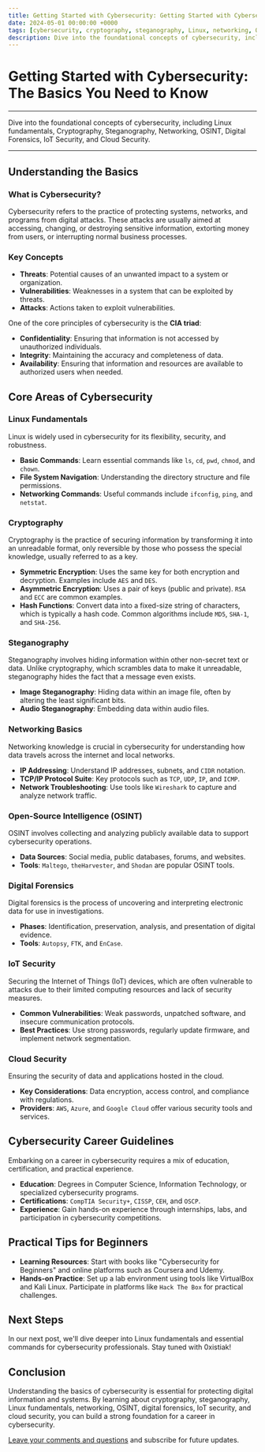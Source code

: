 ```yaml
---
title: Getting Started with Cybersecurity: Getting Started with Cybersecurity!
date: 2024-05-01 00:00:00 +0000
tags: [cybersecurity, cryptography, steganography, Linux, networking, OSINT, digital forensics, IoT security, cloud security, career]
description: Dive into the foundational concepts of cybersecurity, including Linux fundamentals, Cryptography, Steganography, Networking, OSINT, Digital Forensics, IoT Security, and Cloud Security.
---
```


# Getting Started with Cybersecurity: The Basics You Need to Know

<hr>
Dive into the foundational concepts of cybersecurity, including Linux fundamentals, Cryptography, Steganography, Networking, OSINT, Digital Forensics, IoT Security, and Cloud Security.
<hr>

## Understanding the Basics

### What is Cybersecurity?
Cybersecurity refers to the practice of protecting systems, networks, and programs from digital attacks. These attacks are usually aimed at accessing, changing, or destroying sensitive information, extorting money from users, or interrupting normal business processes.

### Key Concepts
- **Threats**: Potential causes of an unwanted impact to a system or organization.
- **Vulnerabilities**: Weaknesses in a system that can be exploited by threats.
- **Attacks**: Actions taken to exploit vulnerabilities.

One of the core principles of cybersecurity is the **CIA triad**:
- **Confidentiality**: Ensuring that information is not accessed by unauthorized individuals.
- **Integrity**: Maintaining the accuracy and completeness of data.
- **Availability**: Ensuring that information and resources are available to authorized users when needed.

## Core Areas of Cybersecurity

### Linux Fundamentals
Linux is widely used in cybersecurity for its flexibility, security, and robustness.

- **Basic Commands**: Learn essential commands like `ls`, `cd`, `pwd`, `chmod`, and `chown`.
- **File System Navigation**: Understanding the directory structure and file permissions.
- **Networking Commands**: Useful commands include `ifconfig`, `ping`, and `netstat`.

### Cryptography
Cryptography is the practice of securing information by transforming it into an unreadable format, only reversible by those who possess the special knowledge, usually referred to as a key.

- **Symmetric Encryption**: Uses the same key for both encryption and decryption. Examples include `AES` and `DES`.
- **Asymmetric Encryption**: Uses a pair of keys (public and private). `RSA` and `ECC` are common examples.
- **Hash Functions**: Convert data into a fixed-size string of characters, which is typically a hash code. Common algorithms include `MD5`, `SHA-1`, and `SHA-256`.

### Steganography
Steganography involves hiding information within other non-secret text or data. Unlike cryptography, which scrambles data to make it unreadable, steganography hides the fact that a message even exists.

- **Image Steganography**: Hiding data within an image file, often by altering the least significant bits.
- **Audio Steganography**: Embedding data within audio files.

### Networking Basics
Networking knowledge is crucial in cybersecurity for understanding how data travels across the internet and local networks.

- **IP Addressing**: Understand IP addresses, subnets, and `CIDR` notation.
- **TCP/IP Protocol Suite**: Key protocols such as `TCP`, `UDP`, `IP`, and `ICMP`.
- **Network Troubleshooting**: Use tools like `Wireshark` to capture and analyze network traffic.

### Open-Source Intelligence (OSINT)
OSINT involves collecting and analyzing publicly available data to support cybersecurity operations.

- **Data Sources**: Social media, public databases, forums, and websites.
- **Tools**: `Maltego`, `theHarvester`, and `Shodan` are popular OSINT tools.

### Digital Forensics
Digital forensics is the process of uncovering and interpreting electronic data for use in investigations.

- **Phases**: Identification, preservation, analysis, and presentation of digital evidence.
- **Tools**: `Autopsy`, `FTK`, and `EnCase`.

### IoT Security
Securing the Internet of Things (IoT) devices, which are often vulnerable to attacks due to their limited computing resources and lack of security measures.

- **Common Vulnerabilities**: Weak passwords, unpatched software, and insecure communication protocols.
- **Best Practices**: Use strong passwords, regularly update firmware, and implement network segmentation.

### Cloud Security
Ensuring the security of data and applications hosted in the cloud.

- **Key Considerations**: Data encryption, access control, and compliance with regulations.
- **Providers**: `AWS`, `Azure`, and `Google Cloud` offer various security tools and services.

## Cybersecurity Career Guidelines
Embarking on a career in cybersecurity requires a mix of education, certification, and practical experience.

- **Education**: Degrees in Computer Science, Information Technology, or specialized cybersecurity programs.
- **Certifications**: `CompTIA Security+`, `CISSP`, `CEH`, and `OSCP`.
- **Experience**: Gain hands-on experience through internships, labs, and participation in cybersecurity competitions.

## Practical Tips for Beginners
- **Learning Resources**: Start with books like "Cybersecurity for Beginners" and online platforms such as Coursera and Udemy.
- **Hands-on Practice**: Set up a lab environment using tools like VirtualBox and Kali Linux. Participate in platforms like `Hack The Box` for practical challenges.

## Next Steps
In our next post, we'll dive deeper into Linux fundamentals and essential commands for cybersecurity professionals. Stay tuned with 0xistiak!

## Conclusion
Understanding the basics of cybersecurity is essential for protecting digital information and systems. By learning about cryptography, steganography, Linux fundamentals, networking, OSINT, digital forensics, IoT security, and cloud security, you can build a strong foundation for a career in cybersecurity.

<a href="link" target="_blank" rel="noopener">Leave your comments and questions</a> and subscribe for future updates.

<!-- 
Comment out this image section for future addition 
<figure>
<img src="/dir/img.png" alt="aboutimage">
<figcaption>Fig 6. this is a img.</figcaption>
</figure> 
-->
